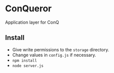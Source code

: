 # ConQueror

Application layer for ConQ

## Install

- Give write permissions to the `storage` directory.
- Change values in `config.js` if necessary.
- `npm install`
- `node server.js`
